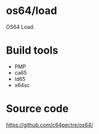 # os64/load
OS64 Load.

# Build tools
* PMP
* ca65
* ld65
* x64sc

# Source code
https://github.com/c64pectre/os64/
